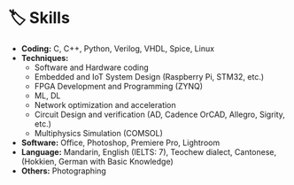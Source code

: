 # 🏷️ Skills

- **Coding:** C, C++, Python, Verilog, VHDL, Spice, Linux
- **Techniques:**
  - Software and Hardware coding
  - Embedded and IoT System Design (Raspberry Pi, STM32, etc.)
  - FPGA Development and Programming (ZYNQ) 
  - ML, DL
  - Network optimization and acceleration
  - Circuit Design and verification (AD, Cadence OrCAD, Allegro, Sigrity, etc.)
  - Multiphysics Simulation (COMSOL)
- **Software:** Office, Photoshop, Premiere Pro, Lightroom
- **Language:** Mandarin, English (IELTS: 7), Teochew dialect, Cantonese, (Hokkien, German with Basic Knowledge)
- **Others:** Photographing
